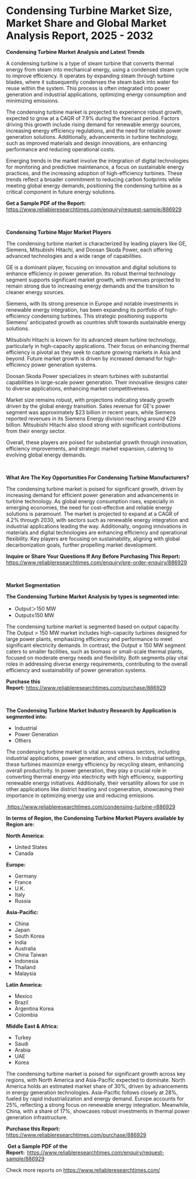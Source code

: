 <p><h1>Condensing Turbine Market Size, Market Share and Global Market Analysis Report, 2025 - 2032</h1></p><p><strong>Condensing Turbine Market Analysis and Latest Trends</strong></p>
<p><p>A condensing turbine is a type of steam turbine that converts thermal energy from steam into mechanical energy, using a condensed steam cycle to improve efficiency. It operates by expanding steam through turbine blades, where it subsequently condenses the steam back into water for reuse within the system. This process is often integrated into power generation and industrial applications, optimizing energy consumption and minimizing emissions.</p><p>The condensing turbine market is projected to experience robust growth, expected to grow at a CAGR of 7.9% during the forecast period. Factors driving this growth include rising demand for renewable energy sources, increasing energy efficiency regulations, and the need for reliable power generation solutions. Additionally, advancements in turbine technology, such as improved materials and design innovations, are enhancing performance and reducing operational costs.</p><p>Emerging trends in the market involve the integration of digital technologies for monitoring and predictive maintenance, a focus on sustainable energy practices, and the increasing adoption of high-efficiency turbines. These trends reflect a broader commitment to reducing carbon footprints while meeting global energy demands, positioning the condensing turbine as a critical component in future energy solutions.</p></p>
<p><strong>Get a Sample PDF of the Report:&nbsp;</strong> <a href="https://www.reliableresearchtimes.com/enquiry/request-sample/886929?utm_campaign=3287&utm_medium=2&utm_source=Github&utm_content=ia&utm_term=08042025&utm_id=condensing-turbine">https://www.reliableresearchtimes.com/enquiry/request-sample/886929</a></p>
<p>&nbsp;</p>
<p><strong>Condensing Turbine Major Market Players</strong></p>
<p><p>The condensing turbine market is characterized by leading players like GE, Siemens, Mitsubishi Hitachi, and Doosan Skoda Power, each offering advanced technologies and a wide range of capabilities. </p><p>GE is a dominant player, focusing on innovation and digital solutions to enhance efficiency in power generation. Its robust thermal technology segment supports significant market growth, with revenues projected to remain strong due to increasing energy demands and the transition to cleaner energy sources.</p><p>Siemens, with its strong presence in Europe and notable investments in renewable energy integration, has been expanding its portfolio of high-efficiency condensing turbines. This strategic positioning supports Siemens' anticipated growth as countries shift towards sustainable energy solutions.</p><p>Mitsubishi Hitachi is known for its advanced steam turbine technology, particularly in high-capacity applications. Their focus on enhancing thermal efficiency is pivotal as they seek to capture growing markets in Asia and beyond. Future market growth is driven by increased demand for high-efficiency power generation systems.</p><p>Doosan Skoda Power specializes in steam turbines with substantial capabilities in large-scale power generation. Their innovative designs cater to diverse applications, enhancing market competitiveness.</p><p>Market size remains robust, with projections indicating steady growth driven by the global energy transition. Sales revenue for GE's power segment was approximately $23 billion in recent years, while Siemens reported revenues in its Siemens Energy division reaching around €29 billion. Mitsubishi Hitachi also stood strong with significant contributions from their energy sector. </p><p>Overall, these players are poised for substantial growth through innovation, efficiency improvements, and strategic market expansion, catering to evolving global energy demands.</p></p>
<p>&nbsp;</p>
<p><strong>What Are The Key Opportunities For Condensing Turbine Manufacturers?</strong></p>
<p><p>The condensing turbine market is poised for significant growth, driven by increasing demand for efficient power generation and advancements in turbine technology. As global energy consumption rises, especially in emerging economies, the need for cost-effective and reliable energy solutions is paramount. The market is projected to expand at a CAGR of 4.2% through 2030, with sectors such as renewable energy integration and industrial applications leading the way. Additionally, ongoing innovations in materials and digital technologies are enhancing efficiency and operational flexibility. Key players are focusing on sustainability, aligning with global decarbonization goals, further propelling market development.</p></p>
<p><strong>Inquire or Share Your Questions If Any Before Purchasing This Report:</strong> <a href="https://www.reliableresearchtimes.com/enquiry/pre-order-enquiry/886929?utm_campaign=3287&utm_medium=2&utm_source=Github&utm_content=ia&utm_term=08042025&utm_id=condensing-turbine">https://www.reliableresearchtimes.com/enquiry/pre-order-enquiry/886929</a></p>
<p>&nbsp;</p>
<p><strong>Market Segmentation</strong></p>
<p><strong>The Condensing Turbine Market Analysis by types is segmented into:</strong></p>
<p><ul><li>Output＞150 MW</li><li>Output≤150 MW</li></ul></p>
<p><p>The condensing turbine market is segmented based on output capacity. The Output > 150 MW market includes high-capacity turbines designed for large power plants, emphasizing efficiency and performance to meet significant electricity demands. In contrast, the Output ≤ 150 MW segment caters to smaller facilities, such as biomass or small-scale thermal plants, focused on moderate energy needs and flexibility. Both segments play vital roles in addressing diverse energy requirements, contributing to the overall efficiency and sustainability of power generation systems.</p></p>
<p><strong>Purchase this Report:&nbsp;</strong><a href="https://www.reliableresearchtimes.com/purchase/886929?utm_campaign=3287&utm_medium=2&utm_source=Github&utm_content=ia&utm_term=08042025&utm_id=condensing-turbine">https://www.reliableresearchtimes.com/purchase/886929</a></p>
<p>&nbsp;</p>
<p><strong>The Condensing Turbine Market Industry Research by Application is segmented into:</strong></p>
<p><ul><li>Industrial</li><li>Power Generation</li><li>Others</li></ul></p>
<p><p>The condensing turbine market is vital across various sectors, including industrial applications, power generation, and others. In industrial settings, these turbines maximize energy efficiency by recycling steam, enhancing overall productivity. In power generation, they play a crucial role in converting thermal energy into electricity with high efficiency, supporting renewable energy initiatives. Additionally, their versatility allows for use in other applications like district heating and cogeneration, showcasing their importance in optimizing energy use and reducing emissions.</p></p>
<p><a href="https://www.reliableresearchtimes.com/condensing-turbine-r886929?utm_campaign=3287&utm_medium=2&utm_source=Github&utm_content=ia&utm_term=08042025&utm_id=condensing-turbine">&nbsp;https://www.reliableresearchtimes.com/condensing-turbine-r886929</a></p>
<p><strong>In terms of Region, the Condensing Turbine Market Players available by Region are:</strong></p>
<p>
    <p> <strong> North America: </strong>
        <ul>
            <li>United States</li>
            <li>Canada</li>
        </ul>
        </p> 
    <p> <strong> Europe: </strong>
        <ul>
            <li>Germany</li>
            <li>France</li>
            <li>U.K.</li>
            <li>Italy</li>
            <li>Russia</li>
        </ul>
        </p> 
    <p> <strong> Asia-Pacific: </strong>
        <ul>
            <li>China</li>
            <li>Japan</li>
            <li>South Korea</li>
            <li>India</li>
            <li>Australia</li>
            <li>China Taiwan</li>
            <li>Indonesia</li>
            <li>Thailand</li>
            <li>Malaysia</li>
        </ul>
        </p> 
    <p> <strong> Latin America: </strong>
        <ul>
            <li>Mexico</li>
            <li>Brazil</li>
            <li>Argentina Korea</li>
            <li>Colombia</li>
        </ul>
        </p> 
    <p> <strong> Middle East & Africa: </strong>
        <ul>
            <li>Turkey</li>
            <li>Saudi</li>
            <li>Arabia</li>
            <li>UAE</li>
            <li>Korea</li>
        </ul>
    </p>
    </p>
<p><p>The condensing turbine market is poised for significant growth across key regions, with North America and Asia-Pacific expected to dominate. North America holds an estimated market share of 30%, driven by advancements in energy generation technologies. Asia-Pacific follows closely at 28%, fueled by rapid industrialization and energy demand. Europe accounts for 25%, reflecting a strong focus on renewable energy integration. Meanwhile, China, with a share of 17%, showcases robust investments in thermal power generation infrastructure.</p></p>
<p><strong>Purchase this Report: </strong><a href="https://www.reliableresearchtimes.com/purchase/886929?utm_campaign=3287&utm_medium=2&utm_source=Github&utm_content=ia&utm_term=08042025&utm_id=condensing-turbine">https://www.reliableresearchtimes.com/purchase/886929</a></p>
<p>&nbsp;<strong>Get a Sample PDF of the Report:&nbsp;&nbsp;</strong><a href="https://www.reliableresearchtimes.com/enquiry/request-sample/886929?utm_campaign=3287&utm_medium=2&utm_source=Github&utm_content=ia&utm_term=08042025&utm_id=condensing-turbine">https://www.reliableresearchtimes.com/enquiry/request-sample/886929</a></p>
<p><strong></strong></p>
<p>Check more reports on <a href="https://www.reliableresearchtimes.com/?utm_campaign=3287&utm_medium=2&utm_source=Github&utm_content=ia&utm_term=08042025&utm_id=condensing-turbine">https://www.reliableresearchtimes.com/</a></p>